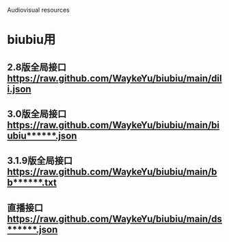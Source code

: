 Audiovisual resources
# biubiu用
## 2.8版全局接口   https://raw.github.com/WaykeYu/biubiu/main/dili.json
## 3.0版全局接口   https://raw.github.com/WaykeYu/biubiu/main/biubiu******.json
## 3.1.9版全局接口  https://raw.github.com/WaykeYu/biubiu/main/bb******.txt
## 直播接口        https://raw.github.com/WaykeYu/biubiu/main/ds******.json

